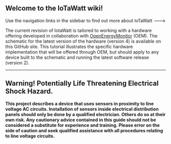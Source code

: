 ## Welcome to the IoTaWatt wiki!

Use the navigation links in the sidebar to find out more about IoTaWatt --->

The current revision of IotaWatt is tailored to working with a hardware offering developed in collaboration with [OpenEnergyMonitor](https://community.openenergymonitor.org/) (OEM).  The schematic for the latest version of the hardware (version 4) is available on this GitHub site.  This tutorial illustrates the specific hardware implementation that will be offered through OEM, but should apply to any device built to the schematic and running the latest software release (version 2). 
***

## **Warning! Potentially Life Threatening Electrical Shock Hazard.**

**This project describes a device that uses sensors in proximity to line voltage AC circuits. Installation of sensors inside electrical distribution panels should only be done by a qualified electrician.  Others do so at their own risk. Any cautionary advice contained in this guide should not be considered a substitute for experience and training. Please error on the side of caution and seek qualified assistance with all procedures relating to line voltage circuits.**

